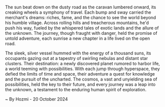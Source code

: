 
The sun beat down on the dusty road as the caravan lumbered onward, its creaking wheels a symphony of travel. Each bump and sway carried the merchant's dreams: riches, fame, and the chance to see the world beyond his humble village. Across rolling hills and treacherous mountains, he'd push his way, fueled by the whispered tales of exotic lands and the allure of the unknown. The journey, though fraught with danger, held the promise of untold adventure, each sunrise a new chapter in a life lived on the open road.

The sleek, silver vessel hummed with the energy of a thousand suns, its occupants gazing out at a tapestry of swirling nebulas and distant star clusters. Their destination: a newly discovered planet rumored to harbor life, a world teeming with possibilities. With each jump through hyperspace, they defied the limits of time and space, their adventure a quest for knowledge and the pursuit of the uncharted. The cosmos, a vast and unyielding sea of possibilities, held the key to their future, and every journey was a leap into the unknown, a testament to the enduring human spirit of exploration. 

~ By Hozmi - 20 October 2024
